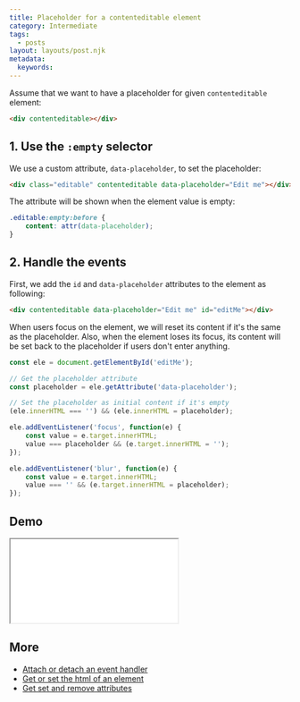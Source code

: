 ```yaml
---
title: Placeholder for a contenteditable element
category: Intermediate
tags:
  - posts
layout: layouts/post.njk
metadata:
  keywords:
---
```


Assume that we want to have a placeholder for given `contenteditable` element:

```html
<div contenteditable></div>
```

## 1. Use the `:empty` selector

We use a custom attribute, `data-placeholder`, to set the placeholder:

```html
<div class="editable" contenteditable data-placeholder="Edit me"></div>
```

The attribute will be shown when the element value is empty:

```css
.editable:empty:before {
    content: attr(data-placeholder);
}
```

## 2. Handle the events

First, we add the `id` and `data-placeholder` attributes to the element as following:

```html
<div contenteditable data-placeholder="Edit me" id="editMe"></div>
```

When users focus on the element, we will reset its content if it's the same as the placeholder.
Also, when the element loses its focus, its content will be set back to the placeholder if users don't enter anything.

```js
const ele = document.getElementById('editMe');

// Get the placeholder attribute
const placeholder = ele.getAttribute('data-placeholder');

// Set the placeholder as initial content if it's empty
(ele.innerHTML === '') && (ele.innerHTML = placeholder);

ele.addEventListener('focus', function(e) {
    const value = e.target.innerHTML;
    value === placeholder && (e.target.innerHTML = '');
});

ele.addEventListener('blur', function(e) {
    const value = e.target.innerHTML;
    value === '' && (e.target.innerHTML = placeholder);
});
```

## Demo

<iframe src='/demo/placeholder-for-a-contenteditable-element/index.html'></iframe>

## More

* [Attach or detach an event handler](/attach-or-detach-an-event-handler)
* [Get or set the html of an element](/get-or-set-the-html-of-an-element)
* [Get set and remove attributes](/get-set-and-remove-attributes)